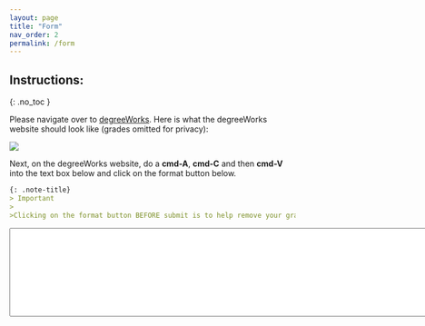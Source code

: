 ```yaml
---
layout: page
title: "Form"
nav_order: 2
permalink: /form
---
```


## Instructions:
{: .no_toc }

Please navigate over to [degreeWorks](https://degreeworks-prod-j.isc-seo.upenn.edu:9904/worksheets/WEB31).
Here is what the degreeWorks website should look like (grades omitted for privacy):

![]("../../assets/images/example.png")

Next, on the degreeWorks website, do a **cmd-A**, **cmd-C** and then **cmd-V** into the text box below and click on the format button below. 

```markdown
{: .note-title}
> Important
>
>Clicking on the format button BEFORE submit is to help remove your grades and add some anonymity to your data. 
```

<textarea type="text" id="Name" rows="10" cols="100"></textarea>

